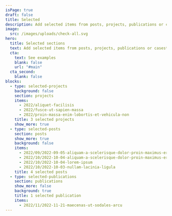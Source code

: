 ```yaml
---
isPage: true
draft: false
title: Selected
description: Add selected items from posts, projects, publications or casestudies.
image:
  src: /images/uploads/check-all.svg
hero:
  title: Selected sections
  text: Add selected items from posts, projects, publications or casestudies.
  cta:
    text: See examples
    blank: false
    url: "#main"
  cta_second:
    blank: false
blocks:
  - type: selected-projects
    background: false
    section: projects
    items:
      - 2022/aliquet-facilisis
      - 2022/fusce-ut-sapien-massa
      - 2022/proin-massa-enim-lobortis-et-vehicula-non
    title: 3 selected projects
    show_more: true
  - type: selected-posts
    section: posts
    show_more: true
    background: false
    items:
      - 2022/09/2022-09-05-aliquam-a-scelerisque-dolor-proin-maximus-eros-et-pellentesque
      - 2022/10/2022-10-04-aliquam-a-scelerisque-dolor-proin-maximus-eros-et-pellentesque-rhoncus
      - 2022/10/2022-10-04-lorem-ipsum
      - 2022/10/2022-10-03-nullam-lacinia-ligula
    title: 4 selected posts
  - type: selected-publications
    section: publications
    show_more: false
    background: true
    title: 1 selected publication
    items:
      - 2022/11/2022-11-21-maecenas-ut-sodales-arcu
---
```

